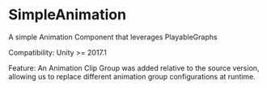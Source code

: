 # SimpleAnimation
A simple Animation Component that leverages PlayableGraphs

Compatibility:
  Unity >= 2017.1

Feature:
  An Animation Clip Group was added relative to the source version, allowing us to replace different animation group configurations at runtime.
